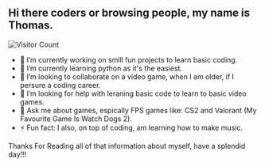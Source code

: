 ## Hi there coders or browsing people, my name is Thomas.

![Visitor Count](https://profile-counter.glitch.me/{Thomas-OMara}/count.svg)

- 🔭 I’m currently working on smlll fun projects to learn basic coding.
- 🌱 I’m currently learning python as it's the easiest.
- 👯 I’m looking to collaborate on a video game, when I am older, if I persure a coding career. 
- 🤔 I’m looking for help with leraning basic code to learn to basic video games.
- 💬 Ask me about games, espically FPS games like: CS2 and Valorant (My Favourite Game Is Watch Dogs 2).
- ⚡ Fun fact: I also, on top of coding, am learning how to make music.
  
Thanks For Reading all of that information about myself, have a splendid day!!!
